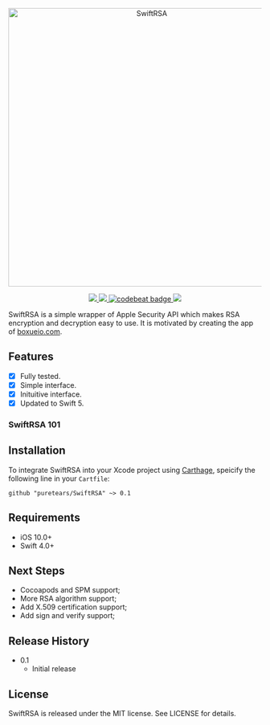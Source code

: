 
<p align="center">
<img src="https://raw.githubusercontent.com/puretears/SwiftRSA/master/banner%402x.png" alt="SwiftRSA" title="SwiftRSA" width="555"/>
</p>

<p align="center">
<a href="https://github.com/puretears/SwiftRSA">
<img src="https://travis-ci.com/puretears/SwiftRSA.svg?branch=master">
</a>
<a href="https://codecov.io/gh/puretears/SwiftRSA">
<img src="https://codecov.io/gh/puretears/SwiftRSA/branch/master/graph/badge.svg" />
</a>
<a href="https://codebeat.co/projects/github-com-puretears-swiftrsa-master">
<img alt="codebeat badge" src="https://codebeat.co/badges/66a44382-9fc6-4cc3-96e2-d145286f28a5" />
</a>
<a href="https://github.com/Carthage/Carthage/">
<img src="https://img.shields.io/badge/Carthage-compatible-4BC51D.svg?style=flat">
</a>
</p>

SwiftRSA is a simple wrapper of Apple Security API which makes RSA encryption and decryption easy to use. It is motivated by creating the app of [boxueio.com](https://boxueio.com).

## Features

- [x] Fully tested.
- [x] Simple interface.
- [x] Inituitive interface.
- [x] Updated to Swift 5.

### SwiftRSA 101



## Installation

To integrate SwiftRSA into your Xcode project using [Carthage](https://github.com/Carthage/Carthage), speicify the following line in your `Cartfile`:

```shell
github "puretears/SwiftRSA" ~> 0.1
```

## Requirements

- iOS 10.0+
- Swift 4.0+

## Next Steps

- Cocoapods and SPM support;
- More RSA algorithm support;
- Add X.509 certification support;
- Add sign and verify support;

## Release History

- 0.1
  * Initial release

## License

SwiftRSA is released under the MIT license. See LICENSE for details.
